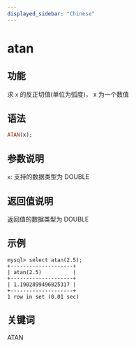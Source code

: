 ```yaml
---
displayed_sidebar: "Chinese"
---
```


# atan

## 功能

求 `x` 的反正切值(单位为弧度)， x 为一个数值

## 语法

```Haskell
ATAN(x);
```

## 参数说明

`x`: 支持的数据类型为 DOUBLE

## 返回值说明

返回值的数据类型为 DOUBLE

## 示例

```Plain Text
mysql> select atan(2.5);
+--------------------+
| atan(2.5)          |
+--------------------+
| 1.1902899496825317 |
+--------------------+
1 row in set (0.01 sec)
```

## 关键词

ATAN
